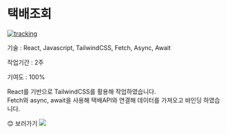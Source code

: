 <h1>택배조회</h1>
<a href="https://react-tracking.vercel.app/" target="_blank"><img src="/public/tracking.png" alt="tracking"></a>
<p>기술 : React, Javascript, TailwindCSS, Fetch, Async, Await</p>
<p>작업기간 : 2주</p>
<p>기여도 : 100%</p>
<p>React를 기반으로 TailwindCSS를 활용해 작업하였습니다.<br/>Fetch와 async, await을 사용해 택배API와 연결해 데이터를 가져오고 바인딩 하였습니다.</p>
😊 보러가기 <a href="https://react-tracking.vercel.app/" target="_blank"><img src="https://img.shields.io/badge/택배조회-512BD4?style=flat-square&logo=vercel&logoColor=white"/></a>
